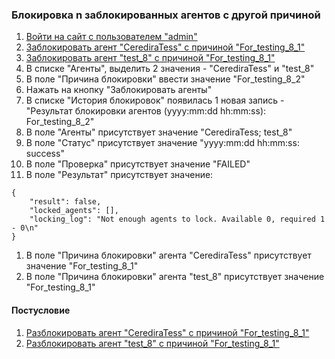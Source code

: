 ### Блокировка n заблокированных агентов c другой причиной

1. [Войти на сайт с пользователем "admin"](../../../0.%20Шаги/1.%20Войти%20на%20сайт%20с%20пользователем%20username.md)
1. [Заблокировать агент "CerediraTess" с причиной "For_testing_8_1"](../../../0.%20Шаги/8.%20Заблокировать%20агент%20agent%20с%20причиной%20lock_cause.md)
1. [Заблокировать агент "test_8" с причиной "For_testing_8_1"](../../../0.%20Шаги/8.%20Заблокировать%20агент%20agent%20с%20причиной%20lock_cause.md)
1. В списке "Агенты", выделить 2 значения - "CerediraTess" и "test_8"
1. В поле "Причина блокировки" ввести значение "For_testing_8_2"
1. Нажать на кнопку "Заблокировать агенты"
1. В списке "История блокировок" появилась 1 новая запись - "Результат блокировки агентов (yyyy:mm:dd hh:mm:ss): For_testing_8_2"
1. В поле "Агенты" присутствует значение "CerediraTess; test_8"
1. В поле "Статус" присутствует значение "yyyy:mm:dd hh:mm:ss: success"
1. В поле "Проверка" присутствует значение "FAILED"
1. В поле "Результат" присутствует значение:
```
{
    "result": false,
    "locked_agents": [],
    "locking_log": "Not enough agents to lock. Available 0, required 1 - 0\n"
}
```
1. В поле "Причина блокировки" агента "CerediraTess" присутствует значение "For_testing_8_1"
1. В поле "Причина блокировки" агента "test_8" присутствует значение "For_testing_8_1"


#### Постусловие 

1. [Разблокировать агент "CerediraTess" с причиной "For_testing_8_1"](../../../0.%20Шаги/9.%20Разблокировать%20агент%20agent%20с%20причиной%20lock_cause.md)
1. [Разблокировать агент "test_8" с причиной "For_testing_8_1"](../../../0.%20Шаги/9.%20Разблокировать%20агент%20agent%20с%20причиной%20lock_cause.md)

